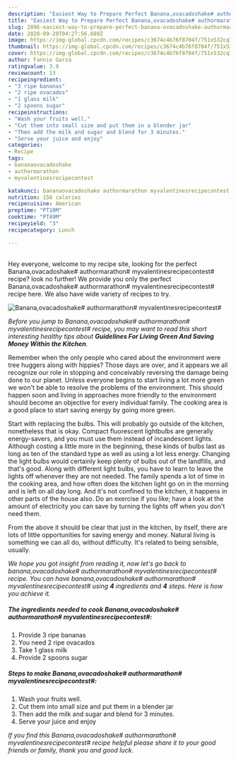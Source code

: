 ```yaml
---
description: "Easiest Way to Prepare Perfect Banana,ovacadoshake# authormarathon# myvalentinesrecipecontest#"
title: "Easiest Way to Prepare Perfect Banana,ovacadoshake# authormarathon# myvalentinesrecipecontest#"
slug: 2896-easiest-way-to-prepare-perfect-banana-ovacadoshake-authormarathon-myvalentinesrecipecontest
date: 2020-09-20T04:27:56.689Z
image: https://img-global.cpcdn.com/recipes/c3674c4b76f8704f/751x532cq70/bananaovacadoshake-authormarathon-myvalentinesrecipecontest-recipe-main-photo.jpg
thumbnail: https://img-global.cpcdn.com/recipes/c3674c4b76f8704f/751x532cq70/bananaovacadoshake-authormarathon-myvalentinesrecipecontest-recipe-main-photo.jpg
cover: https://img-global.cpcdn.com/recipes/c3674c4b76f8704f/751x532cq70/bananaovacadoshake-authormarathon-myvalentinesrecipecontest-recipe-main-photo.jpg
author: Fannie Garza
ratingvalue: 3.9
reviewcount: 13
recipeingredient:
- "3 ripe bananas"
- "2 ripe ovacados"
- "1 glass milk"
- "2 spoons sugar"
recipeinstructions:
- "Wash your fruits well."
- "Cut them into small size and put them in a blender jar"
- "Then add the milk and sugar and blend for 3 minutes."
- "Serve your juice and enjoy"
categories:
- Recipe
tags:
- bananaovacadoshake
- authormarathon
- myvalentinesrecipecontest

katakunci: bananaovacadoshake authormarathon myvalentinesrecipecontest 
nutrition: 150 calories
recipecuisine: American
preptime: "PT10M"
cooktime: "PT49M"
recipeyield: "3"
recipecategory: Lunch

---
```

<br>
Hey everyone, welcome to my recipe site, looking for the perfect Banana,ovacadoshake# authormarathon# myvalentinesrecipecontest# recipe? look no further! We provide you only the perfect Banana,ovacadoshake# authormarathon# myvalentinesrecipecontest# recipe here. We also have wide variety of recipes to try.
<br>


![Banana,ovacadoshake# authormarathon# myvalentinesrecipecontest#](https://img-global.cpcdn.com/recipes/c3674c4b76f8704f/751x532cq70/bananaovacadoshake-authormarathon-myvalentinesrecipecontest-recipe-main-photo.jpg)

<i>Before you jump to Banana,ovacadoshake# authormarathon# myvalentinesrecipecontest# recipe, you may want to read this short interesting healthy tips about 
<strong>Guidelines For Living Green And Saving Money Within the Kitchen</strong>.</i>
</br>

Remember when the only people who cared about the environment were tree huggers along with hippies? Those days are over, and it appears we all recognize our role in stopping and conceivably reversing the damage being done to our planet. Unless everyone begins to start living a lot more green we won't be able to resolve the problems of the environment. This should happen soon and living in approaches more friendly to the environment should become an objective for every individual family. The cooking area is a good place to start saving energy by going more green.

Start with replacing the bulbs. This will probably go outside of the kitchen, nonetheless that is okay. Compact fluorescent lightbulbs are generally energy-savers, and you must use them instead of incandescent lights. Although costing a little more in the beginning, these kinds of bulbs last as long as ten of the standard type as well as using a lot less energy. Changing the light bulbs would certainly keep plenty of bulbs out of the landfills, and that's good. Along with different light bulbs, you have to learn to leave the lights off whenever they are not needed. The family spends a lot of time in the cooking area, and how often does the kitchen light go on in the morning and is left on all day long. And it's not confined to the kitchen, it happens in other parts of the house also. Do an exercise if you like; have a look at the amount of electricity you can save by turning the lights off when you don't need them.

From the above it should be clear that just in the kitchen, by itself, there are lots of little opportunities for saving energy and money. Natural living is something we can all do, without difficulty. It's related to being sensible, usually.


<i>We hope you got insight from reading it, now let's go back to banana,ovacadoshake# authormarathon# myvalentinesrecipecontest# recipe. You can have banana,ovacadoshake# authormarathon# myvalentinesrecipecontest# using <strong>4</strong> ingredients and <strong>4</strong> steps. Here is how you achieve it.
</i>

##### The ingredients needed to cook Banana,ovacadoshake# authormarathon# myvalentinesrecipecontest#:

1. Provide 3 ripe bananas
1. You need 2 ripe ovacados
1. Take 1 glass milk
1. Provide 2 spoons sugar


##### Steps to make Banana,ovacadoshake# authormarathon# myvalentinesrecipecontest#:

1. Wash your fruits well.
1. Cut them into small size and put them in a blender jar
1. Then add the milk and sugar and blend for 3 minutes.
1. Serve your juice and enjoy


<i>If you find this Banana,ovacadoshake# authormarathon# myvalentinesrecipecontest# recipe helpful please share it to your good friends or family, thank you and good luck.</i>
